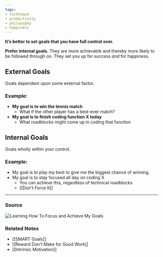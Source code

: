 ```yaml
---
tags:
- technique
- productivity
- philosophy 
- happiness
---
```

**It’s better to set goals that you have full control over.**

**Prefer internal goals.** They are more achievable and thereby more likely to be followed through on. They set you up for success *and* for happiness.
## External Goals
Goals dependent upon some external factor. 
### Example:
- **My goal is to win the tennis match**
	- What if the other player has a best-ever match?
- **My goal is to finish coding function X today**
	- What roadblocks might come up in coding that function

## Internal Goals
Goals wholly within your control.
### Example:
- My goal is to play my best to give me the biggest chance of winning.
- My goal is to stay focused all day on coding X
	- You can achieve this, regardless of technical roadblocks
	- [[Don't Force It]]

---
### Source
![Learning How To Focus and Achieve My Goals](https://youtu.be/eLUDauIxudM)

### Related Notes
- [[SMART Goals]]
- [[Reward Don't Make for Good Work]] 
- [[Intrinsic Motivation]]